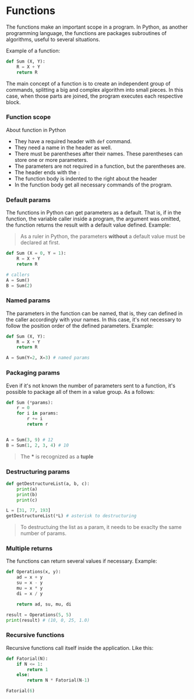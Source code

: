 Functions
=

The functions make an important scope in a program. In Python, as another programming language, the functions are packages subroutines of algorithms, useful to several situations.

Example of a function:

```py
def Sum (X, Y):
    R = X + Y
    return R
```
The main concept of a function is to create an independent group of commands, splitting a big and complex algorithm into small pieces. In this case, when those parts are joined, the program executes each respective block.

### Function scope

About function in Python

 - They have a required header with `def` command.
 - They need a name in the header as well.
 - There must be parentheses after their names. These parentheses can store one or more parameters.
 - The parameters are not required in a function, but the parentheses are.
 - The header ends with the `:`
 - The function body is indented to the right about the header
 - In the function body get all necessary commands of the program.

### Default params
The functions in Python can get parameters as a default. That is, if in the function, the variable caller inside a program, the argument was omitted, the function returns the result with a default value defined. Example:
> As a ruler in Python, the parameters **without** a default value must be declared at first.

```py
def Sum (X = 0, Y = 1):
    R = X + Y
    return R

# callers
A = Sum()
B = Sum(2)
```
### Named params
The parameters in the function can be named, that is, they can defined in the caller accordingly with your names. In this case, it's not necessary to follow the position order of the defined parameters. Example:

```py
def Sum (X, Y):
    R = X + Y
    return R

A = Sum(Y=2, X=3) # named params
```

### Packaging params
Even if it's not known the number of parameters sent to a function, it's possible to package all of them in a value group. As a follows:

```py
def Sum (*params):
    r = 0
    for i in params:
        r += i
        return r


A = Sum(3, 9) # 12
B = Sum(1, 2, 3, 4) # 10
```

> The **\*** is recognized as a **tuple**

### Destructuring params

```py
def getDestructureList(a, b, c):
    print(a)
    print(b)
    print(c)

L = [31, 77, 193]
getDestructureList(*L) # asterisk to destructuring
```
> To destructuing the list as a param, it needs to be exaclty the same number of params.

### Multiple returns
The functions can return several values if necessary. Example:

```py
def Operations(x, y):
    ad = x + y
    su = x - y
    mu = x * y
    di = x / y

    return ad, su, mu, di

result = Operations(5, 5)
print(result) # (10, 0, 25, 1.0)

```
### Recursive functions

Recursive functions call itself inside the application. Like this:

```py
def Fatorial(N):
    if N <= 1:
        return 1
    else:
        return N * Fatorial(N-1)

Fatorial(6)
```

